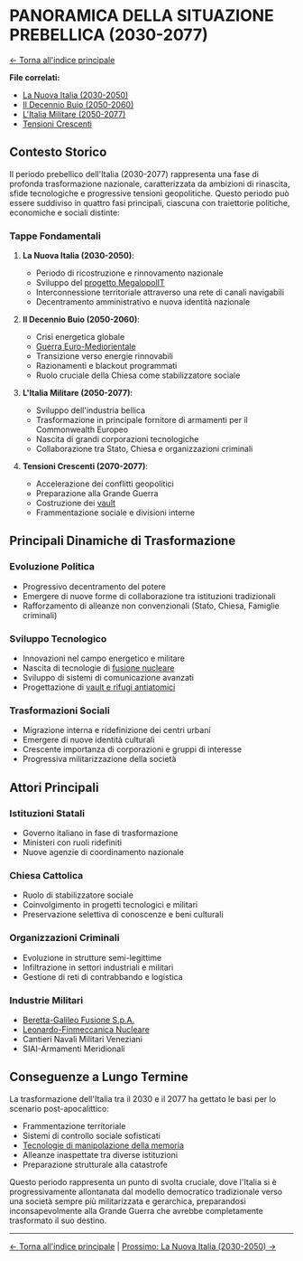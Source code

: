 # PANORAMICA DELLA SITUAZIONE PREBELLICA (2030-2077)

[← Torna all'indice principale](01.0-indice-principale.md)

**File correlati:**
- [La Nuova Italia (2030-2050)](02.1-nuova-italia.md)
- [Il Decennio Buio (2050-2060)](02.2-decennio-buio.md)
- [L'Italia Militare (2050-2077)](02.3-italia-militare.md)
- [Tensioni Crescenti](02.4-tensioni-finali.md)

## Contesto Storico

Il periodo prebellico dell'Italia (2030-2077) rappresenta una fase di profonda trasformazione nazionale, caratterizzata da ambizioni di rinascita, sfide tecnologiche e progressive tensioni geopolitiche. Questo periodo può essere suddiviso in quattro fasi principali, ciascuna con traiettorie politiche, economiche e sociali distinte:

### Tappe Fondamentali

1. **La Nuova Italia (2030-2050)**: 
   - Periodo di ricostruzione e rinnovamento nazionale
   - Sviluppo del [progetto MegalopolIT](02.1-nuova-italia.md#progetto-megalopoIT)
   - Interconnessione territoriale attraverso una rete di canali navigabili
   - Decentramento amministrativo e nuova identità nazionale

2. **Il Decennio Buio (2050-2060)**: 
   - Crisi energetica globale
   - [Guerra Euro-Mediorientale](02.2-decennio-buio.md#guerra-euro-mediorientale)
   - Transizione verso energie rinnovabili
   - Razionamenti e blackout programmati
   - Ruolo cruciale della Chiesa come stabilizzatore sociale

3. **L'Italia Militare (2050-2077)**: 
   - Sviluppo dell'industria bellica
   - Trasformazione in principale fornitore di armamenti per il Commonwealth Europeo
   - Nascita di grandi corporazioni tecnologiche
   - Collaborazione tra Stato, Chiesa e organizzazioni criminali

4. **Tensioni Crescenti (2070-2077)**:
   - Accelerazione dei conflitti geopolitici
   - Preparazione alla Grande Guerra
   - Costruzione dei [vault](../09-vault/09.0-vault-panoramica.md)
   - Frammentazione sociale e divisioni interne

## Principali Dinamiche di Trasformazione

### Evoluzione Politica
- Progressivo decentramento del potere
- Emergere di nuove forme di collaborazione tra istituzioni tradizionali
- Rafforzamento di alleanze non convenzionali (Stato, Chiesa, Famiglie criminali)

### Sviluppo Tecnologico
- Innovazioni nel campo energetico e militare
- Nascita di tecnologie di [fusione nucleare](02.3-italia-militare.md#tecnologie-di-fusione)
- Sviluppo di sistemi di comunicazione avanzati
- Progettazione di [vault e rifugi antiatomici](../09-vault/09.2-tipologie-vault.md)

### Trasformazioni Sociali
- Migrazione interna e ridefinizione dei centri urbani
- Emergere di nuove identità culturali
- Crescente importanza di corporazioni e gruppi di interesse
- Progressiva militarizzazione della società

## Attori Principali

### Istituzioni Statali
- Governo italiano in fase di trasformazione
- Ministeri con ruoli ridefiniti
- Nuove agenzie di coordinamento nazionale

### Chiesa Cattolica
- Ruolo di stabilizzatore sociale
- Coinvolgimento in progetti tecnologici e militari
- Preservazione selettiva di conoscenze e beni culturali

### Organizzazioni Criminali
- Evoluzione in strutture semi-legittime
- Infiltrazione in settori industriali e militari
- Gestione di reti di contrabbando e logistica

### Industrie Militari
- [Beretta-Galileo Fusione S.p.A.](02.3-italia-militare.md#industria-bellica)
- [Leonardo-Finmeccanica Nucleare](02.3-italia-militare.md#industria-bellica)
- Cantieri Navali Militari Veneziani
- SIAI-Armamenti Meridionali

## Conseguenze a Lungo Termine

La trasformazione dell'Italia tra il 2030 e il 2077 ha gettato le basi per lo scenario post-apocalittico:

- Frammentazione territoriale
- Sistemi di controllo sociale sofisticati
- [Tecnologie di manipolazione della memoria](../09-vault/09.4-controllo-mentale.md)
- Alleanze inaspettate tra diverse istituzioni
- Preparazione strutturale alla catastrofe

Questo periodo rappresenta un punto di svolta cruciale, dove l'Italia si è progressivamente allontanata dal modello democratico tradizionale verso una società sempre più militarizzata e gerarchica, preparandosi inconsapevolmente alla Grande Guerra che avrebbe completamente trasformato il suo destino.

---

[← Torna all'indice principale](01.0-indice-principale.md) | [Prossimo: La Nuova Italia (2030-2050) →](02.1-nuova-italia.md)